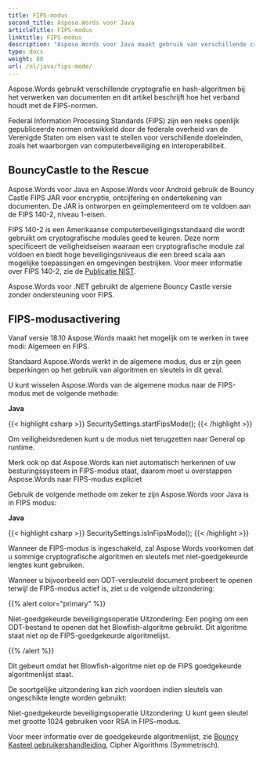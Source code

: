 ```yaml
---
title: FIPS-modus
second_title: Aspose.Words voor Java
articleTitle: FIPS-modus
linktitle: FIPS-modus
description: "Aspose.Words voor Java maakt gebruik van verschillende cryptografie en hash-algoritmen bij het verwerken van documenten om te voldoen aan FIPS-normen."
type: docs
weight: 80
url: /nl/java/fips-mode/
---
```


Aspose.Words gebruikt verschillende cryptografie en hash-algoritmen bij het verwerken van documenten en dit artikel beschrijft hoe het verband houdt met de FIPS-normen.

Federal Information Processing Standards (FIPS) zijn een reeks openlijk gepubliceerde normen ontwikkeld door de federale overheid van de Verenigde Staten om eisen vast te stellen voor verschillende doeleinden, zoals het waarborgen van computerbeveiliging en interoperabiliteit.

## BouncyCastle to the Rescue

Aspose.Words voor Java en Aspose.Words voor Android gebruik de Bouncy Castle FIPS JAR voor encryptie, ontcijfering en ondertekening van documenten. De JAR is ontworpen en geïmplementeerd om te voldoen aan de FIPS 140-2, niveau 1-eisen.

FIPS 140-2 is een Amerikaanse computerbeveiligingsstandaard die wordt gebruikt om cryptografische modules goed te keuren. Deze norm specificeert de veiligheidseisen waaraan een cryptografische module zal voldoen en biedt hoge beveiligingsniveaus die een breed scala aan mogelijke toepassingen en omgevingen bestrijken. Voor meer informatie over FIPS 140-2, zie de [Publicatie NIST](https://www.nist.gov/publications/security-requirements-cryptographic-modules-includes-change-notices-1232002?pub_id=902003).

Aspose.Words voor .NET gebruikt de algemene Bouncy Castle versie zonder ondersteuning voor FIPS.

## FIPS-modusactivering

Vanaf versie 18.10 Aspose.Words maakt het mogelijk om te werken in twee modi: Algemeen en FIPS.

Standaard Aspose.Words werkt in de algemene modus, dus er zijn geen beperkingen op het gebruik van algoritmen en sleutels in dit geval.

U kunt wisselen Aspose.Words van de algemene modus naar de FIPS-modus met de volgende methode:

**Java**

{{< highlight csharp >}}
SecuritySettings.startFipsMode();
{{< /highlight >}}

Om veiligheidsredenen kunt u de modus niet terugzetten naar General op runtime.

Merk ook op dat Aspose.Words kan niet automatisch herkennen of uw besturingssysteem in FIPS-modus staat, daarom moet u overstappen Aspose.Words naar FIPS-modus expliciet

Gebruik de volgende methode om zeker te zijn Aspose.Words voor Java is in FIPS modus:

**Java**

{{< highlight csharp >}}
SecuritySettings.isInFipsMode();
{{< /highlight >}}

Wanneer de FIPS-modus is ingeschakeld, zal Aspose Words voorkomen dat u sommige cryptografische algoritmen en sleutels met niet-goedgekeurde lengtes kunt gebruiken.

Wanneer u bijvoorbeeld een ODT-versleuteld document probeert te openen terwijl de FIPS-modus actief is, ziet u de volgende uitzondering:

{{% alert color="primary" %}}

Niet-goedgekeurde beveiligingsoperatie Uitzondering: Een poging om een ODT-bestand te openen dat het Blowfish-algoritme gebruikt. Dit algoritme staat niet op de FIPS-goedgekeurde algoritmelijst.

{{% /alert %}}

Dit gebeurt omdat het Blowfish-algoritme niet op de FIPS goedgekeurde algoritmenlijst staat.

De soortgelijke uitzondering kan zich voordoen indien sleutels van ongeschikte lengte worden gebruikt:

Niet-goedgekeurde beveiligingsoperatie Uitzondering: U kunt geen sleutel met grootte 1024 gebruiken voor RSA in FIPS-modus.

Voor meer informatie over de goedgekeurde algoritmenlijst, zie [Bouncy Kasteel gebruikershandleiding](https://downloads.bouncycastle.org/fips-java/BC-FJA-UserGuide-1.0.1.pdf), Cipher Algorithms (Symmetrisch).


